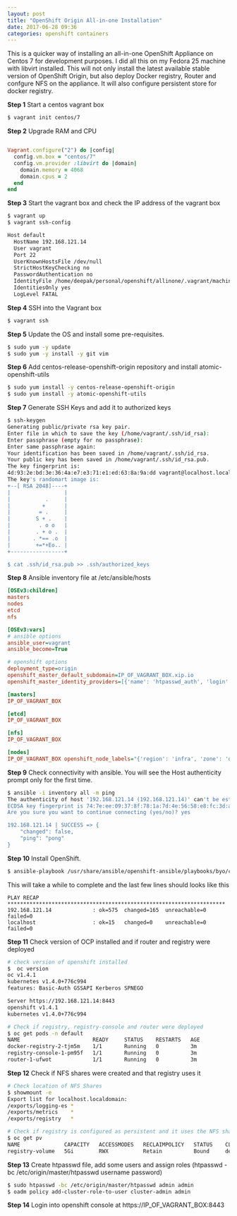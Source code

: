 ```yaml
---
layout: post
title: "OpenShift Origin All-in-one Installation"
date: 2017-06-28 09:36
categories: openshift containers
---
```


This is a quicker way of installing an all-in-one OpenShift Appliance on Centos 7 for development purposes. I did all this on my Fedora 25 machine with libvirt installed.
This will not only install the latest available stable version of OpenShift Origin, but also deploy Docker registry, Router and confgure NFS on the appliance. It will also configure persistent store for docker registry.

**Step 1** Start a centos vagrant box

``` bash
$ vagrant init centos/7
```

**Step 2** Upgrade RAM and CPU

``` ruby

Vagrant.configure("2") do |config|
  config.vm.box = "centos/7"
  config.vm.provider :libvirt do |domain|
    domain.memory = 4068
    domain.cpus = 2
  end
end

```

**Step 3** Start the vagrant box and check the IP address of the vagrant box

``` bash
$ vagrant up
$ vagrant ssh-config

Host default
  HostName 192.168.121.14
  User vagrant
  Port 22
  UserKnownHostsFile /dev/null
  StrictHostKeyChecking no
  PasswordAuthentication no
  IdentityFile /home/deepak/personal/openshift/allinone/.vagrant/machines/default/libvirt/private_key
  IdentitiesOnly yes
  LogLevel FATAL

```

**Step 4** SSH into the Vagrant box

``` bash
$ vagrant ssh
```

**Step 5** Update the OS and install some pre-requisites.
``` bash
$ sudo yum -y update
$ sudo yum -y install -y git vim
```

**Step 6** Add centos-release-openshift-origin repository and install atomic-openshift-utils
``` bash
$ sudo yum install -y centos-release-openshift-origin
$ sudo yum install -y atomic-openshift-utils
```

**Step 7** Generate SSH Keys and add it to authorized keys
``` bash
$ ssh-keygen
Generating public/private rsa key pair.
Enter file in which to save the key (/home/vagrant/.ssh/id_rsa):
Enter passphrase (empty for no passphrase):
Enter same passphrase again:
Your identification has been saved in /home/vagrant/.ssh/id_rsa.
Your public key has been saved in /home/vagrant/.ssh/id_rsa.pub.
The key fingerprint is:
4d:93:2e:bd:3e:36:4a:e7:e3:71:e1:ed:63:8a:9a:dd vagrant@localhost.localdomain
The key's randomart image is:
+--[ RSA 2048]----+
|                 |
|           .     |
|          +      |
|         = .     |
|        S + .    |
|         . o o   |
|        . + o .  |
|       . *== .o  |
|        +=*+Eo.. |
+-----------------+

$ cat .ssh/id_rsa.pub >> .ssh/authorized_keys
```

**Step 8** Ansible inventory file at /etc/ansible/hosts
``` ini
[OSEv3:children]
masters
nodes
etcd
nfs

[OSEv3:vars]
# ansible options
ansible_user=vagrant
ansible_become=True

# openshift options
deployment_type=origin
openshift_master_default_subdomain=IP_OF_VAGRANT_BOX.xip.io
openshift_master_identity_providers=[{'name': 'htpasswd_auth', 'login': 'true', 'challenge': 'true', 'kind': 'HTPasswdPasswordIdentityProvider', 'filename': '/etc/origin/master/htpasswd'}]

[masters]
IP_OF_VAGRANT_BOX

[etcd]
IP_OF_VAGRANT_BOX

[nfs]
IP_OF_VAGRANT_BOX

[nodes]
IP_OF_VAGRANT_BOX openshift_node_labels="{'region': 'infra', 'zone': 'default'}" openshift_schedulable=True

```

**Step 9** Check connectivity with ansible. You will see the Host authenticity prompt only for the first time.
``` bash
$ ansible -i inventory all -m ping
The authenticity of host '192.168.121.14 (192.168.121.14)' can't be established.
ECDSA key fingerprint is 74:7e:ee:09:37:8f:78:1a:7d:4e:56:58:e8:fc:3d:aa.
Are you sure you want to continue connecting (yes/no)? yes

192.168.121.14 | SUCCESS => {
    "changed": false,
    "ping": "pong"
}

```

**Step 10** Install OpenShift.
``` bash
$ ansible-playbook /usr/share/ansible/openshift-ansible/playbooks/byo/config.yml
```

This will take a while to complete and the last few lines should looks like this
```
PLAY RECAP *********************************************************************
192.168.121.14             : ok=575  changed=165  unreachable=0    failed=0   
localhost                  : ok=15   changed=0    unreachable=0    failed=0   
```

**Step 11** Check version of OCP installed and if router and registry were deployed
``` bash
# check version of openshift installed
$  oc version
oc v1.4.1
kubernetes v1.4.0+776c994
features: Basic-Auth GSSAPI Kerberos SPNEGO

Server https://192.168.121.14:8443
openshift v1.4.1
kubernetes v1.4.0+776c994

# Check if registry, registry-console and router were deployed
$ oc get pods -n default
NAME                       READY     STATUS    RESTARTS   AGE
docker-registry-2-tjm5m    1/1       Running   0          3m
registry-console-1-pm95f   1/1       Running   0          3m
router-1-ufwot             1/1       Running   0          3m
```

**Step 12** Check if NFS shares were created and that registry uses it
``` bash
# Check location of NFS Shares
$ showmount -e
Export list for localhost.localdomain:
/exports/logging-es *
/exports/metrics    *
/exports/registry   *

# Check if registry is configured as persistent and it uses the NFS share
$ oc get pv
NAME              CAPACITY   ACCESSMODES   RECLAIMPOLICY   STATUS    CLAIM                    REASON    AGE
registry-volume   5Gi        RWX           Retain          Bound     default/registry-claim             6m
```

**Step 13** Create htpasswd file, add some users and assign roles (htpasswd -bc /etc/origin/master/htpasswd username password)
``` bash
$ sudo htpasswd -bc /etc/origin/master/htpasswd admin admin
$ oadm policy add-cluster-role-to-user cluster-admin admin
```

**Step 14** Login into openshift console at https://IP_OF_VAGRANT_BOX:8443
